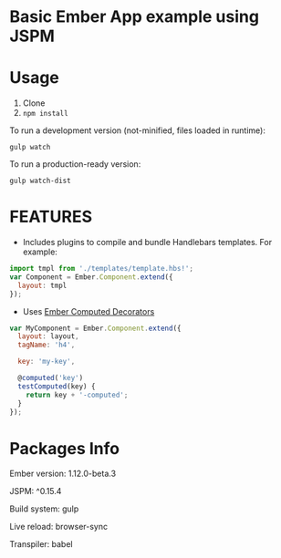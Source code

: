 Basic Ember App example using JSPM
==========

Usage
=====

1. Clone
2. `npm install`

To run a development version (not-minified, files loaded in runtime):

    gulp watch

To run a production-ready version:

    gulp watch-dist

FEATURES
======

 - Includes plugins to compile and bundle Handlebars templates. For example:

  ```javascript
  import tmpl from './templates/template.hbs!';
  var Component = Ember.Component.extend({
    layout: tmpl
  });
  ```

 - Uses [Ember Computed Decorators](https://github.com/rwjblue/ember-computed-decorators)

  ```javascript
  var MyComponent = Ember.Component.extend({
    layout: layout,
    tagName: 'h4',

    key: 'my-key',

    @computed('key')
    testComputed(key) {
      return key + '-computed';
    }
  });
  ```

Packages Info
=============

Ember version: 1.12.0-beta.3

JSPM: ^0.15.4

Build system: gulp

Live reload: browser-sync

Transpiler: babel
